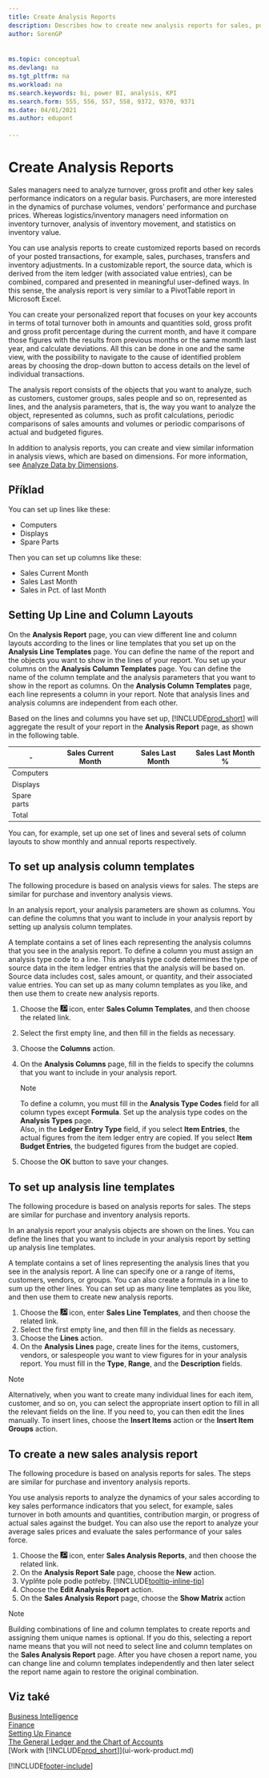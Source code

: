 ```yaml
---
title: Create Analysis Reports
description: Describes how to create new analysis reports for sales, purchases, and inventory, and set up analysis templates.
author: SorenGP


ms.topic: conceptual
ms.devlang: na
ms.tgt_pltfrm: na
ms.workload: na
ms.search.keywords: bi, power BI, analysis, KPI
ms.search.form: 555, 556, 557, 558, 9372, 9370, 9371
ms.date: 04/01/2021
ms.author: edupont

---
```

# Create Analysis Reports
Sales managers need to analyze turnover, gross profit and other key sales performance indicators on a regular basis. Purchasers, are more interested in the dynamics of purchase volumes, vendors' performance and purchase prices. Whereas logistics/inventory managers need information on inventory turnover, analysis of inventory movement, and statistics on inventory value.

You can use analysis reports to create customized reports based on records of your posted transactions, for example, sales, purchases, transfers and inventory adjustments. In a customizable report, the source data, which is derived from the item ledger (with associated value entries), can be combined, compared and presented in meaningful user-defined ways. In this sense, the analysis report is very similar to a PivotTable report in Microsoft Excel.

You can create your personalized report that focuses on your key accounts in terms of total turnover both in amounts and quantities sold, gross profit and gross profit percentage during the current month, and have it compare those figures with the results from previous months or the same month last year, and calculate deviations. All this can be done in one and the same view, with the possibility to navigate to the cause of identified problem areas by choosing the drop-down button to access details on the level of individual transactions.

The analysis report consists of the objects that you want to analyze, such as customers, customer groups, sales people and so on, represented as lines, and the analysis parameters, that is, the way you want to analyze the object, represented as columns, such as profit calculations, periodic comparisons of sales amounts and volumes or periodic comparisons of actual and budgeted figures.

In addition to analysis reports, you can create and view similar information in analysis views, which are based on dimensions. For more information, see [Analyze Data by Dimensions](bi-how-analyze-data-dimension.md).

## Příklad
You can set up lines like these:
- Computers
- Displays
- Spare Parts

Then you can set up columns like these:

- Sales Current Month
- Sales Last Month
- Sales in Pct. of last Month

## Setting Up Line and Column Layouts
On the **Analysis Report** page, you can view different line and column layouts according to the lines or line templates that you set up on the **Analysis Line Templates** page. You can define the name of the report and the objects you want to show in the lines of your report. You set up your columns on the **Analysis Column Templates** page. You can define the name of the column template and the analysis parameters that you want to show in the report as columns. On the **Analysis Column Templates** page, each line represents a column in your report. Note that analysis lines and analysis columns are independent from each other.

Based on the lines and columns you have set up, [!INCLUDE[prod_short](includes/prod_short.md)] will aggregate the result of your report in the **Analysis Report** page, as shown in the following table.

|- |Sales Current Month|Sales Last Month|Sales Last Month %|  
|-|-|-|-|  
|Computers| | | |  
|Displays| | | |  
|Spare parts| | | |  
|Total| | | |

You can, for example, set up one set of lines and several sets of column layouts to show monthly and annual reports respectively.

## To set up analysis column templates
The following procedure is based on analysis views for sales. The steps are similar for purchase and inventory analysis views.

In an analysis report, your analysis parameters are shown as columns. You can define the columns that you want to include in your analysis report by setting up analysis column templates.

A template contains a set of lines each representing the analysis columns that you see in the analysis report. To define a column you must assign an analysis type code to a line. This analysis type code determines the type of source data in the item ledger entries that the analysis will be based on. Source data includes cost, sales amount, or quantity, and their associated value entries. You can set up as many column templates as you like, and then use them to create new analysis reports.

1. Choose the ![Lightbulb that opens the Tell Me feature.](media/ui-search/search_small.png "Tell me what you want to do") icon, enter **Sales Column Templates**, and then choose the related link.
2. Select the first empty line, and then fill in the fields as necessary.
3. Choose the **Columns** action.
4. On the **Analysis Columns** page, fill in the fields to specify the columns that you want to include in your analysis report.

   > [!NOTE]  
   > To define a column, you must fill in the **Analysis Type Codes** field for all column types except **Formula**. Set up the analysis type codes on the **Analysis Types** page.  
   > Also, in the **Ledger Entry Type** field, if you select **Item Entries**, the actual figures from the item ledger entry are copied. If you select **Item Budget Entries**, the budgeted figures from the budget are copied.
5. Choose the **OK** button to save your changes.

## To set up analysis line templates
The following procedure is based on analysis reports for sales. The steps are similar for purchase and inventory analysis reports.

In an analysis report your analysis objects are shown on the lines. You can define the lines that you want to include in your analysis report by setting up analysis line templates.

A template contains a set of lines representing the analysis lines that you see in the analysis report. A line can specify one or a range of items, customers, vendors, or groups. You can also create a formula in a line to sum up the other lines. You can set up as many line templates as you like, and then use them to create new analysis reports.

1. Choose the ![Lightbulb that opens the Tell Me feature.](media/ui-search/search_small.png "Tell me what you want to do") icon, enter **Sales Line Templates**, and then choose the related link.
2. Select the first empty line, and then fill in the fields as necessary.
3. Choose the **Lines** action.
4. On the **Analysis Lines** page, create lines for the items, customers, vendors, or salespeople you want to view figures for in your analysis report. You must fill in the **Type**, **Range**, and the **Description** fields.

> [!NOTE]  
> Alternatively, when you want to create many individual lines for each item, customer, and so on, you can select the appropriate insert option to fill in all the relevant fields on the line. If you need to, you can then edit the lines manually. To insert lines, choose the **Insert Items** action or the **Insert Item Groups** action.

## To create a new sales analysis report
The following procedure is based on analysis reports for sales. The steps are similar for purchase and inventory analysis reports.

You use analysis reports to analyze the dynamics of your sales according to key sales performance indicators that you select, for example, sales turnover in both amounts and quantities, contribution margin, or progress of actual sales against the budget. You can also use the report to analyze your average sales prices and evaluate the sales performance of your sales force.

1. Choose the ![Lightbulb that opens the Tell Me feature.](media/ui-search/search_small.png "Tell me what you want to do") icon, enter **Sales Analysis Reports**, and then choose the related link.
2. On the **Analysis Report Sale** page, choose the **New** action.
3. Vyplňte pole podle potřeby. [!INCLUDE[tooltip-inline-tip](includes/tooltip-inline-tip_md.md)]
4. Choose the **Edit Analysis Report** action.
5. On the **Sales Analysis Report** page, choose the **Show Matrix** action

> [!NOTE]  
> Building combinations of line and column templates to create reports and assigning them unique names is optional. If you do this, selecting a report name means that you will not need to select line and column templates on the **Sales Analysis Report** page. After you have chosen a report name, you can change line and column templates independently and then later select the report name again to restore the original combination.

## Viz také
[Business Intelligence](bi.md)  
[Finance](finance.md)  
[Setting Up Finance](finance-setup-finance.md)  
[The General Ledger and the Chart of Accounts](finance-general-ledger.md)  
[Work with [!INCLUDE[prod_short](includes/prod_short.md)]](ui-work-product.md)


[!INCLUDE[footer-include](includes/footer-banner.md)]